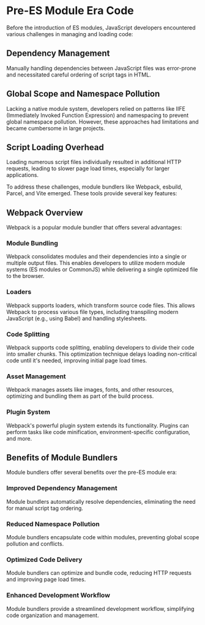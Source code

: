 # Pre-ES Module Era Code

Before the introduction of ES modules, JavaScript developers encountered various challenges in managing and loading code:

## Dependency Management

Manually handling dependencies between JavaScript files was error-prone and necessitated careful ordering of script tags in HTML.

## Global Scope and Namespace Pollution

Lacking a native module system, developers relied on patterns like IIFE (Immediately Invoked Function Expression) and namespacing to prevent global namespace pollution. However, these approaches had limitations and became cumbersome in large projects.

## Script Loading Overhead

Loading numerous script files individually resulted in additional HTTP requests, leading to slower page load times, especially for larger applications.

To address these challenges, module bundlers like Webpack, esbuild, Parcel, and Vite emerged. These tools provide several key features:

## Webpack Overview

Webpack is a popular module bundler that offers several advantages:

### Module Bundling

Webpack consolidates modules and their dependencies into a single or multiple output files. This enables developers to utilize modern module systems (ES modules or CommonJS) while delivering a single optimized file to the browser.

### Loaders

Webpack supports loaders, which transform source code files. This allows Webpack to process various file types, including transpiling modern JavaScript (e.g., using Babel) and handling stylesheets.

### Code Splitting

Webpack supports code splitting, enabling developers to divide their code into smaller chunks. This optimization technique delays loading non-critical code until it's needed, improving initial page load times.

### Asset Management

Webpack manages assets like images, fonts, and other resources, optimizing and bundling them as part of the build process.

### Plugin System

Webpack's powerful plugin system extends its functionality. Plugins can perform tasks like code minification, environment-specific configuration, and more.

## Benefits of Module Bundlers

Module bundlers offer several benefits over the pre-ES module era:

### Improved Dependency Management

Module bundlers automatically resolve dependencies, eliminating the need for manual script tag ordering.

### Reduced Namespace Pollution

Module bundlers encapsulate code within modules, preventing global scope pollution and conflicts.

### Optimized Code Delivery

Module bundlers can optimize and bundle code, reducing HTTP requests and improving page load times.

### Enhanced Development Workflow

Module bundlers provide a streamlined development workflow, simplifying code organization and management.
